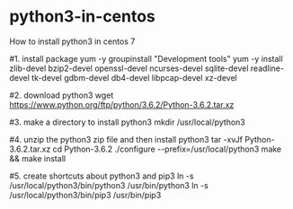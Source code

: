 # python3-in-centos
How to install python3 in centos 7


#1. install package
 yum -y groupinstall "Development tools"
 yum -y install zlib-devel bzip2-devel openssl-devel ncurses-devel sqlite-devel readline-devel tk-devel gdbm-devel db4-devel libpcap-devel xz-devel
 
#2. download python3
 wget https://www.python.org/ftp/python/3.6.2/Python-3.6.2.tar.xz
 
#3. make a directory to install python3
 mkdir /usr/local/python3 

#4. unzip the python3 zip file and then install python3
 tar -xvJf  Python-3.6.2.tar.xz
 cd Python-3.6.2
 ./configure --prefix=/usr/local/python3
 make && make install
 
#5. create shortcuts about python3 and pip3
 ln -s /usr/local/python3/bin/python3 /usr/bin/python3
 ln -s /usr/local/python3/bin/pip3 /usr/bin/pip3
